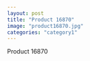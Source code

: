```yaml
---
layout: post
title: "Product 16870"
image: "product16870.jpg"
categories: "category1"
---
```

Product 16870
